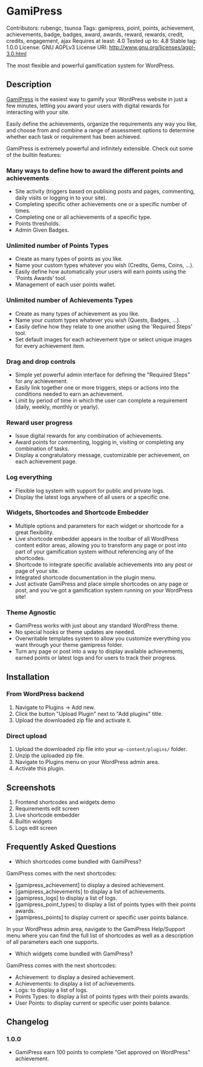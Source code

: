 # GamiPress #
Contributors: rubengc, tsunoa
Tags: gamipress, point, points, achievement, achievements, badge, badges, award, awards, reward, rewards, credit, credits, engagement, ajax
Requires at least: 4.0
Tested up to: 4.8
Stable tag: 1.0.0
License: GNU AGPLv3
License URI: http://www.gnu.org/licenses/agpl-3.0.html

The most flexible and powerful gamification system for WordPress.

## Description ##

[GamiPress](https://gamipress.com "GamiPress") is the easiest way to gamify your WordPress website in just a few minutes, letting you award your users with digital rewards for interacting with your site.

Easily define the achievements, organize the requirements any way you like, and choose from and combine a range of assessment options to determine whether each task or requirement has been achieved.

GamiPress is extremely powerful and infinitely extensible. Check out some of the builtin features:

### Many ways to define how to award the different points and achievements ###

* Site activity (triggers based on publising posts and pages, commenting, daily visits or logging in to your site).
* Completing specific other achievements one or a specific number of times.
* Completing one or all achievements of a specific type.
* Points thresholds.
* Admin Given Badges.

### Unlimited number of Points Types ###

* Create as many types of points as you like.
* Name your custom types whatever you wish (Credits, Gems, Coins, ...).
* Easily define how automatically your users will earn points using the 'Points Awards' tool.
* Management of each user points wallet.

### Unlimited number of Achievements Types ###

* Create as many types of achievement as you like.
* Name your custom types whatever you wish (Quests, Badges, ...).
* Easily define how they relate to one another using the 'Required Steps' tool.
* Set default images for each achievement type or select unique images for every achievement item.

### Drag and drop controls ###

* Simple yet powerful admin interface for defining the "Required Steps" for any achievement.
* Easily link together one or more triggers, steps or actions into the conditions needed to earn an achievement.
* Limit by period of time in which the user can complete a requirement (daily, weekly, monthly or yearly).

### Reward user progress ###

* Issue digital rewards for any combination of achievements.
* Award points for commenting, logging in, visiting or completing any combination of tasks.
* Display a congratulatory message, customizable per achievement, on each achievement page.

### Log everything ###

* Flexible log system with support for public and private logs.
* Display the latest logs anywhere of all users or a specific one.

### Widgets, Shortcodes and Shortcode Embedder ###

* Multiple options and parameters for each widget or shortcode for a great flexibility.
* Live shortcode embedder appears in the toolbar of all WordPress content editor areas, allowing you to transform any page or post into part of your gamification system without referencing any of the shortcodes.
* Shortcode to integrate specific available achievements into any post or page of your site.
* Integrated shortcode documentation in the plugin menu.
* Just activate GamiPress and place simple shortcodes on any page or post, and you've got a gamification system running on your WordPress site!


### Theme Agnostic ###

* GamiPress works with just about any standard WordPress theme.
* No special hooks or theme updates are needed.
* Overwritable templates system to allow you customize everything you want through your theme gamipress folder.
* Turn any page or post into a way to display available achievements, earned points or latest logs and for users to track their progress.

## Installation ##

### From WordPress backend ###

1. Navigate to Plugins -> Add new.
2. Click the button "Upload Plugin" next to "Add plugins" title.
3. Upload the downloaded zip file and activate it.

### Direct upload ###

1. Upload the downloaded zip file into your `wp-content/plugins/` folder.
2. Unzip the uploaded zip file.
3. Navigate to Plugins menu on your WordPress admin area.
4. Activate this plugin.

## Screenshots ##

1. Frontend shortcodes and widgets demo
2. Requirements edit screen
3. Live shortcode embedder
4. Builtin widgets
5. Logs edit screen

## Frequently Asked Questions ##

*  Which shortcodes come bundled with GamiPress?

GamiPress comes with the next shortcodes:

* [gamipress_achievement] to display a desired achievement.
* [gamipress_achievements] to display a list of achievements.
* [gamipress_logs] to display a list of logs.
* [gamipress_point_types] to display a list of points types with their points awards.
* [gamipress_points] to display current or specific user points balance.

In your WordPress admin area, navigate to the GamiPress Help/Support menu where you can find the full list of shortcodes as well as a description of all parameters each one supports.

*  Which widgets come bundled with GamiPress?

GamiPress comes with the next shortcodes:

* Achievement: to display a desired achievement.
* Achievements: to display a list of achievements.
* Logs: to display a list of logs.
* Points Types: to display a list of points types with their points awards.
* User Points: to display current or specific user points balance.

## Changelog ##

### 1.0.0 ###

* GamiPress earn 100 points to complete "Get approved on WordPress" achievement.